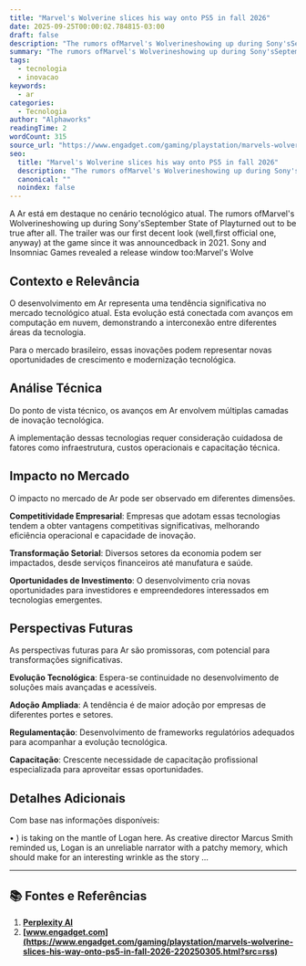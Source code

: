 ```yaml
---
title: "Marvel's Wolverine slices his way onto PS5 in fall 2026"
date: 2025-09-25T00:00:02.784815-03:00
draft: false
description: "The rumors ofMarvel's Wolverineshowing up during Sony'sSeptember State of Playturned out to be true after all. The trailer was our first decent look (well,fi..."
summary: "The rumors ofMarvel's Wolverineshowing up during Sony'sSeptember State of Playturned out to be true after all. The trailer was our first decent look (well,fi..."
tags:
  - tecnologia
  - inovacao
keywords:
  - ar
categories:
  - Tecnologia
author: "Alphaworks"
readingTime: 2
wordCount: 315
source_url: "https://www.engadget.com/gaming/playstation/marvels-wolverine-slices-his-way-onto-ps5-in-fall-2026-220250305.html?src=rss"
seo:
  title: "Marvel's Wolverine slices his way onto PS5 in fall 2026"
  description: "The rumors ofMarvel's Wolverineshowing up during Sony'sSeptember State of Playturned out to be true after all. The trailer was our first decent look (well,fi..."
  canonical: ""
  noindex: false
---
```


A Ar está em destaque no cenário tecnológico atual. The rumors ofMarvel's Wolverineshowing up during Sony'sSeptember State of Playturned out to be true after all. The trailer was our first decent look (well,first official one, anyway) at the game since it was announcedback in 2021. Sony and Insomniac Games revealed a release window too:Marvel's Wolve

## Contexto e Relevância

O desenvolvimento em Ar representa uma tendência significativa no mercado tecnológico atual. Esta evolução está conectada com avanços em computação em nuvem, demonstrando a interconexão entre diferentes áreas da tecnologia.

Para o mercado brasileiro, essas inovações podem representar novas oportunidades de crescimento e modernização tecnológica.
## Análise Técnica

Do ponto de vista técnico, os avanços em Ar envolvem múltiplas camadas de inovação tecnológica.



A implementação dessas tecnologias requer consideração cuidadosa de fatores como infraestrutura, custos operacionais e capacitação técnica.
## Impacto no Mercado

O impacto no mercado de Ar pode ser observado em diferentes dimensões.

**Competitividade Empresarial**: Empresas que adotam essas tecnologias tendem a obter vantagens competitivas significativas, melhorando eficiência operacional e capacidade de inovação.

**Transformação Setorial**: Diversos setores da economia podem ser impactados, desde serviços financeiros até manufatura e saúde.

**Oportunidades de Investimento**: O desenvolvimento cria novas oportunidades para investidores e empreendedores interessados em tecnologias emergentes.


## Perspectivas Futuras

As perspectivas futuras para Ar são promissoras, com potencial para transformações significativas.

**Evolução Tecnológica**: Espera-se continuidade no desenvolvimento de soluções mais avançadas e acessíveis.

**Adoção Ampliada**: A tendência é de maior adoção por empresas de diferentes portes e setores.

**Regulamentação**: Desenvolvimento de frameworks regulatórios adequados para acompanhar a evolução tecnológica.

**Capacitação**: Crescente necessidade de capacitação profissional especializada para aproveitar essas oportunidades.
## Detalhes Adicionais

Com base nas informações disponíveis:

• ) is taking on the mantle of Logan here. As creative director Marcus Smith reminded us, Logan is an unreliable narrator with a patchy memory, which should make for an interesting wrinkle as the story ...



---

## 📚 Fontes e Referências

1. **[Perplexity AI](https://www.perplexity.ai/)**
2. **[www.engadget.com](https://www.engadget.com/gaming/playstation/marvels-wolverine-slices-his-way-onto-ps5-in-fall-2026-220250305.html?src=rss)**
